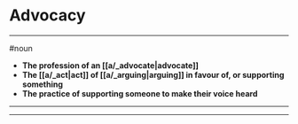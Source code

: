 # Advocacy
---
#noun
- **The profession of an [[a/_advocate|advocate]]**
- **The [[a/_act|act]] of [[a/_arguing|arguing]] in favour of, or supporting something**
- **The practice of supporting someone to make their voice heard**
---
---
